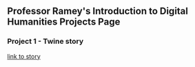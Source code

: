 ## Professor Ramey's Introduction to Digital Humanities Projects Page

### Project 1 - Twine story
[link to story](https://ltramey.github.io/DHUM-Projects/DHUM1100test/)
